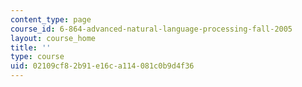 ```yaml
---
content_type: page
course_id: 6-864-advanced-natural-language-processing-fall-2005
layout: course_home
title: ''
type: course
uid: 02109cf8-2b91-e16c-a114-081c0b9d4f36
---
```

